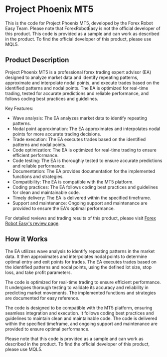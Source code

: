 # Project Phoenix MT5

This is the code for Project Phoenix MT5, developed by the Forex Robot Easy Team. Please note that ForexRobotEasy is not the official developer of this product. This code is provided as a sample and can work as described in the product. To find the official developer of this product, please use MQL5.

## Product Description

Project Phoenix MT5 is a professional forex trading expert advisor (EA) designed to analyze market data and identify repeating patterns, approximate and interpolate nodal points, and execute trades based on the identified patterns and nodal points. The EA is optimized for real-time trading, tested for accurate predictions and reliable performance, and follows coding best practices and guidelines.

Key Features:
- Wave analysis: The EA analyzes market data to identify repeating patterns.
- Nodal point approximation: The EA approximates and interpolates nodal points for more accurate trading decisions.
- Trade execution: The EA executes trades based on the identified patterns and nodal points.
- Code optimization: The EA is optimized for real-time trading to ensure efficient performance.
- Code testing: The EA is thoroughly tested to ensure accurate predictions and reliable performance.
- Documentation: The EA provides documentation for the implemented functions and strategies.
- Compatibility: The EA is compatible with the MT5 platform.
- Coding practices: The EA follows coding best practices and guidelines for clean and maintainable code.
- Timely delivery: The EA is delivered within the specified timeframe.
- Support and maintenance: Ongoing support and maintenance are provided to ensure the EA's optimal performance.

For detailed reviews and trading results of this product, please visit [Forex Robot Easy's review page](https://forexroboteasy.com/forex-robot-review/review-project-phoenix-mt5-a-professional-forex-traders-perspective/).

## How it Works

The EA utilizes wave analysis to identify repeating patterns in the market data. It then approximates and interpolates nodal points to determine optimal entry and exit points for trades. The EA executes trades based on the identified patterns and nodal points, using the defined lot size, stop loss, and take profit parameters.

The code is optimized for real-time trading to ensure efficient performance. It undergoes thorough testing to validate its accuracy and reliability in predicting market movements. The implemented functions and strategies are documented for easy reference.

The code is designed to be compatible with the MT5 platform, ensuring seamless integration and execution. It follows coding best practices and guidelines to maintain clean and maintainable code. The code is delivered within the specified timeframe, and ongoing support and maintenance are provided to ensure optimal performance.

Please note that this code is provided as a sample and can work as described in the product. To find the official developer of this product, please use MQL5.
